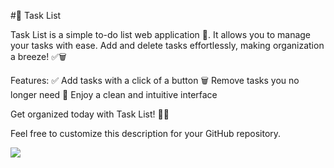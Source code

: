 #📝 Task List

Task List is a simple to-do list web application 🚀. It allows you to manage your tasks with ease. Add and delete tasks effortlessly, making organization a breeze! ✅🗑️

Features:
✅ Add tasks with a click of a button
🗑️ Remove tasks you no longer need
🌈 Enjoy a clean and intuitive interface

Get organized today with Task List! 📅📌

Feel free to customize this description for your GitHub repository.

<img src="/assets/img/arquivo.gif">
